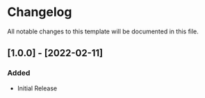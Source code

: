 # Changelog

All notable changes to this template will be documented in this file.

## [1.0.0] - [2022-02-11]

### Added

- Initial Release
